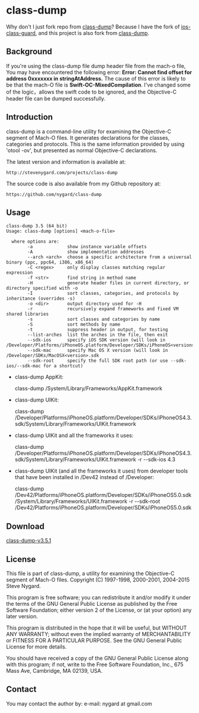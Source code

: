 # class-dump

Why don't I just fork repo from [class-dump](https://github.com/nygard/class-dump)? Because I have the fork of [ios-class-guard](https://github.com/Polidea/ios-class-guard), and this project is also fork from [class-dump](https://github.com/nygard/class-dump).

## Background

If you're using the class-dump file dump header file from the mach-o file, You may have encountered the following error: **Error: Cannot find offset for address 0xxxxxxx in stringAtAddress.** The cause of this error is likely to be that the mach-O file is **Swift-OC-MixedCompilation**. I've changed some of the logic，allows the swift code to be ignored, and the Objective-C header file can be dumped successfully.

## Introduction

class-dump is a command-line utility for examining the Objective-C
segment of Mach-O files.  It generates declarations for the classes,
categories and protocols.  This is the same information provided by
using 'otool -ov', but presented as normal Objective-C declarations.

The latest version and information is available at:

    http://stevenygard.com/projects/class-dump

The source code is also available from my Github repository at:

    https://github.com/nygard/class-dump

## Usage

    class-dump 3.5 (64 bit)
    Usage: class-dump [options] <mach-o-file>

      where options are:
            -a             show instance variable offsets
            -A             show implementation addresses
            --arch <arch>  choose a specific architecture from a universal binary (ppc, ppc64, i386, x86_64)
            -C <regex>     only display classes matching regular expression
            -f <str>       find string in method name
            -H             generate header files in current directory, or directory specified with -o
            -I             sort classes, categories, and protocols by inheritance (overrides -s)
            -o <dir>       output directory used for -H
            -r             recursively expand frameworks and fixed VM shared libraries
            -s             sort classes and categories by name
            -S             sort methods by name
            -t             suppress header in output, for testing
            --list-arches  list the arches in the file, then exit
            --sdk-ios      specify iOS SDK version (will look in /Developer/Platforms/iPhoneOS.platform/Developer/SDKs/iPhoneOS<version>.sdk
            --sdk-mac      specify Mac OS X version (will look in /Developer/SDKs/MacOSX<version>.sdk
            --sdk-root     specify the full SDK root path (or use --sdk-ios/--sdk-mac for a shortcut)

- class-dump AppKit:

    class-dump /System/Library/Frameworks/AppKit.framework

- class-dump UIKit:

    class-dump /Developer/Platforms/iPhoneOS.platform/Developer/SDKs/iPhoneOS4.3.sdk/System/Library/Frameworks/UIKit.framework

- class-dump UIKit and all the frameworks it uses:

    class-dump /Developer/Platforms/iPhoneOS.platform/Developer/SDKs/iPhoneOS4.3.sdk/System/Library/Frameworks/UIKit.framework -r --sdk-ios 4.3

- class-dump UIKit (and all the frameworks it uses) from developer tools that have been installed in /Dev42 instead of /Developer:

    class-dump /Dev42/Platforms/iPhoneOS.platform/Developer/SDKs/iPhoneOS5.0.sdk/System/Library/Frameworks/UIKit.framework -r --sdk-root /Dev42/Platforms/iPhoneOS.platform/Developer/SDKs/iPhoneOS5.0.sdk

## Download

[class-dump-v3.5.1](class-dump)

## License

This file is part of class-dump, a utility for examining the
Objective-C segment of Mach-O files.
Copyright (C) 1997-1998, 2000-2001, 2004-2015 Steve Nygard.

This program is free software; you can redistribute it and/or modify
it under the terms of the GNU General Public License as published by
the Free Software Foundation; either version 2 of the License, or
(at your option) any later version.

This program is distributed in the hope that it will be useful,
but WITHOUT ANY WARRANTY; without even the implied warranty of
MERCHANTABILITY or FITNESS FOR A PARTICULAR PURPOSE.  See the
GNU General Public License for more details.

You should have received a copy of the GNU General Public License
along with this program; if not, write to the Free Software
Foundation, Inc., 675 Mass Ave, Cambridge, MA 02139, USA.

## Contact

You may contact the author by:
   e-mail:  nygard at gmail.com
